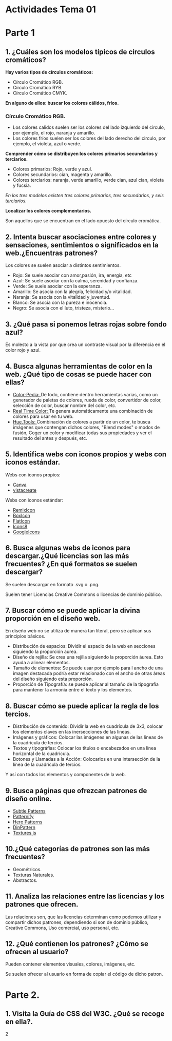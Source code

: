 # Actividades Tema 01
# Parte 1

## 1. ¿Cuáles son los modelos típicos de círculos cromáticos?

 **Hay varios tipos de círculos cromáticos:** 
 - Círculo Cromático RGB.
 - Círculo Cromático RYB.
 - Círculo Cromático CMYK.


 **En alguno de ellos: buscar los colores cálidos, fríos.**
### Círculo Cromático RGB.
- Los colores calidos suelen ser los colores del lado izquierdo del circulo, por ejemplo, el rojo, naranja y amarillo.
- Los colores fríos suelen ser los colores del lado derecho del circulo, por ejemplo, el violeta, azul o verde.


**Comprender cómo se distribuyen los colores primarios secundarios y terciarios.**

- Colores primarios: Rojo, verde y azul.
- Colores secundarios: cian, magenta y amarillo.
- Colores terciarios: naranja, verde amarillo, verde cian, azul cian, violeta y fucsia.

*En los tres modelos existen tres colores primarios, tres secundarios, y seis terciarios.* 

**Localizar los colores complementarios.**

Son aquellos que se encuentran en el lado opuesto del círculo cromática.


## 2. Intenta buscar asociaciones entre colores y sensaciones, sentimientos o significados en la web.¿Encuentras patrones?

Los colores se suelen asociar a distintos sentimientos.

- Rojo: Se suele asociar con amor,pasión, ira, energía, etc
- Azul: Se suele asociar con la calma, serenidad y confianza.
- Verde: Se suele asociar con la esperanza.
- Amarillo: Se asocia con la alegría, felicidad y/o vitalidad.
- Naranja: Se asocia con la vitalidad y juventud.
- Blanco: Se asocia con la pureza e inocencia.
- Negro: Se asocia con el luto, tristeza, misterio...


## 3. ¿Qué pasa si ponemos letras rojas sobre fondo azul?

Es molesto a la vista por que crea un contraste visual por la diferencia en el color rojo y azul.


## 4. Busca algunas herramientas de color en la web. ¿Qué tipo de cosas se puede hacer con ellas?

- [Color-Pedia: ](https://colors.dopely.top/color-pedia)De todo, contiene dentro herramientas varias, como un generador de paletas de colores, rueda de color, convertidor de color, selección de color, buscar nombre del color, etc.
- [Real Time Color: ](https://realtimecolors.com/) Te genera automáticamente una combinación de colores para usar en tu web.
- [Hue.Tools: ](https://hue.tools/) Combinación de colores a partir de un color, te busca imágenes que contengan dichos colores, "Blend modes" o modos de fusión, Coger un color y modificar todas sus propiedades y ver el resultado del antes y después, etc.


## 5. Identifica webs con iconos propios y webs con iconos estándar.

Webs con iconos propios:

- [Canva](https://www.canva.com/es_es/crear/iconos/)
- [vistacreate](https://create.vista.com/es/features/icons/)


Webs con iconos estándar:

- [RemixIcon](https://remixicon.com/)
- [BoxIcon](https://boxicons.com/)
- [FlatIcon](https://www.flaticon.es/)
- [Icons8](https://icons8.com/)
- [GoogleIcons](https://fonts.google.com/icons)

## 6. Busca algunas webs de iconos para descargar.¿Qué licencias son las más frecuentes? ¿En qué formatos se suelen descargar?

Se suelen descargar en formato .svg o .png.

Suelen tener Licencias Creative Commons o licencias de dominio público.

## 7. Buscar cómo se puede aplicar la divina proporción en el diseño web.

En diseño web no se utiliza de manera tan literal, pero se aplican sus principios básicos.

- Distribución de espacios: Dividir el espacio de la web en secciones siguiendo la proporción aurea.
- Diseño de rejilla: Se crea una rejilla siguiendo la proporción áurea. Esto ayuda a alinear elementos.
- Tamaño de elementos: Se puede usar por ejemplo para l ancho de una imagen destacada podría estar relacionado con el ancho de otras áreas del diseño siguiendo esta proporción.
- Proporción de Tipografía: se puede aplicar al tamaño de la tipografía para mantener la armonia entre el texto y los elementos.


## 8. Buscar cómo se puede aplicar la regla de los tercios.

- Distribución de contenido: Dividir la web en cuadrícula de 3x3, colocar los elementos claves en las inersecciones de las lineas.
- Imágenes y gráficos: Colocar las imágenes en algunas de las lineas de la cuadrícula de tercios.
- Textos y tipográfias: Colocar los titulos o encabezados en una linea horizontal de la cuadrícula.
- Botones y Llamadas a la Acción:  Colocarlos en una intersección de la línea de la cuadrícula de tercios.

Y así con todos los elementos y componentes de la web.

## 9. Busca páginas que ofrezcan patrones de diseño online.

- [Subtle Patterns](https://www.toptal.com/designers/subtlepatterns/)
- [Patternify](http://www.patternify.com/)
- [Hero Patterns](https://www.heropatterns.com/)
- [DinPattern](http://www.dinpattern.com/)
- [Textures.js](https://riccardoscalco.github.io/textures/)

## 10.¿Qué categorías de patrones son las más frecuentes?

- Geométricos.
- Texturas Naturales.
- Abstractos.

## 11. Analiza las relaciones entre las licencias y los patrones que ofrecen.

Las relaciones son, que las licencias determinan como podemos utilizar y compartir dichos patrones, dependiendo si son de dominio público, Creative Commons, Uso comercial, uso personal, etc.

## 12. ¿Qué contienen los patrones? ¿Cómo se ofrecen al usuario?

Pueden contener elementos visuales, colores, imágenes, etc.

Se suelen ofrecer al usuario en forma de copiar el código de dicho patron.

# Parte 2.

## 1. Visita la Guía de CSS del W3C. ¿Qué se recoge en ella?.

2
